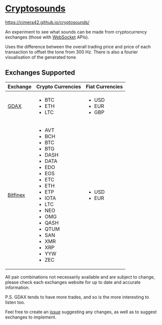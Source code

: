 # [Cryptosounds](https://cimera42.github.io/cryptosounds/)
https://cimera42.github.io/cryptosounds/

An experiment to see what sounds can be made from cryptocurrency exchanges (those with [WebSocket](https://en.wikipedia.org/wiki/WebSocket) APIs).

Uses the difference between the overall trading price and price of each transaction to offset the tone from 300 Hz. There is also a fourier visualisation of the generated tone.

## Exchanges Supported

<table>
	<thead>
		<th>
			Exchange
		</th>
		<th>
			Crypto Currencies
		</th>
		<th>
			Fiat Currencies
		</th>
	</thead>
	<tbody>
		<tr>
			<td><a href="https://www.gdax.com/">GDAX</a></td>
			<td>
				<ul>
					<li>BTC</li>
					<li>ETH</li>
					<li>LTC</li>
				</ul>
			</td>
			<td>
				<ul>
					<li>USD</li>
					<li>EUR</li>
					<li>GBP</li>
				</ul>
			</td>
		</tr>
		<tr>
			<td><a href="https://www.bitfinex.com/">Bitfinex</a></td>
			<td>
				<ul>
					<li>AVT</li>
					<li>BCH</li>
					<li>BTC</li>
					<li>BTG</li>
					<li>DASH</li>
					<li>DATA</li>
					<li>EDO</li>
					<li>EOS</li>
					<li>ETC</li>
					<li>ETH</li>
					<li>ETP</li>
					<li>IOTA</li>
					<li>LTC</li>
					<li>NEO</li>
					<li>OMG</li>
					<li>QASH</li>
					<li>QTUM</li>
					<li>SAN</li>
					<li>XMR</li>
					<li>XRP</li>
					<li>YYW</li>
					<li>ZEC</li>
				</ul>
			</td>
			<td>
				<ul>
					<li>USD</li>
					<li>EUR</li>
				</ul>
			</td>
		</tr>
	</tbody>
</table>
All pair combinations not necessarily available and are subject to change, please check each exchanges website for up to date and accurate information.

P.S. GDAX tends to have more trades, and so is the more interesting to listen too.

Feel free to create an [issue](https://cimera42.github.io/cryptosounds/issues) suggesting any changes, as well as to suggest exchanges to implement.